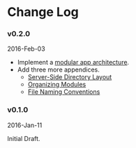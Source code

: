 # Change Log

### v0.2.0 
2016-Feb-03

* Implement a [modular app architecture](https://kadirahq.github.io/mantra/#sec-Mantra-Modules).
* Add three more appendices.
  - [Server-Side Directory Layout](https://kadirahq.github.io/mantra/#sec-Appendix-Server-Side-Directory-Layout)
  - [Organizing Modules](https://kadirahq.github.io/mantra/#sec-Appendix-Organizing-Modules)
  - [File Naming Conventions](https://kadirahq.github.io/mantra/#sec-Appendix-File-Naming-Conventions)

### v0.1.0
2016-Jan-11

Initial Draft.
